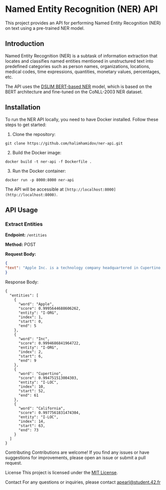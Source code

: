 # Named Entity Recognition (NER) API

This project provides an API for performing Named Entity Recognition (NER) on text using a pre-trained NER model.

## Introduction

Named Entity Recognition (NER) is a subtask of information extraction that locates and classifies named entities mentioned in unstructured text into predefined categories such as person names, organizations, locations, medical codes, time expressions, quantities, monetary values, percentages, etc.

The API uses the [DSLIM BERT-based NER](https://huggingface.co/dslim/bert-base-NER) model, which is based on the BERT architecture and fine-tuned on the CoNLL-2003 NER dataset.

## Installation

To run the NER API locally, you need to have Docker installed. Follow these steps to get started:

1. Clone the repository:

`git clone https://github.com/halimhamidov/ner-api.git`

2. Build the Docker image:

`docker build -t ner-api -f Dockerfile .`

3. Run the Docker container:

`docker run -p 8000:8000 ner-api`

The API will be accessible at 
`[http://localhost:8000](http://localhost:8000)`.

## API Usage

### Extract Entities

**Endpoint:** `/entities`

**Method:** POST

**Request Body:**

```json
{
"text": "Apple Inc. is a technology company headquartered in Cupertino, California."
}
```
Response Body:

```
{
  "entities": [
    {
      "word": "Apple",
      "score": 0.9995644688606262,
      "entity": "I-ORG",
      "index": 1,
      "start": 0,
      "end": 5
    },
    {
      "word": "Inc",
      "score": 0.9994686841964722,
      "entity": "I-ORG",
      "index": 2,
      "start": 6,
      "end": 9
    },
    {
      "word": "Cupertino",
      "score": 0.994751513004303,
      "entity": "I-LOC",
      "index": 10,
      "start": 52,
      "end": 61
    },
    {
      "word": "California",
      "score": 0.9977561831474304,
      "entity": "I-LOC",
      "index": 14,
      "start": 63,
      "end": 73
    }
  ]
}
```
Contributing
Contributions are welcome! If you find any issues or have suggestions for improvements, please open an issue or submit a pull request.

License
This project is licensed under the [MIT License](LICENSE).

Contact
For any questions or inquiries, please contact apearl@student.42.fr



